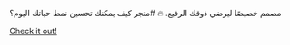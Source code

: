 مصمم خصيصًا ليرضي ذوقك الرفيع. 🔥 #متجر كيف يمكنك تحسين نمط حياتك اليوم؟

[Check it out!](https://www.facebook.com/share/17TW2PL6Tj/)